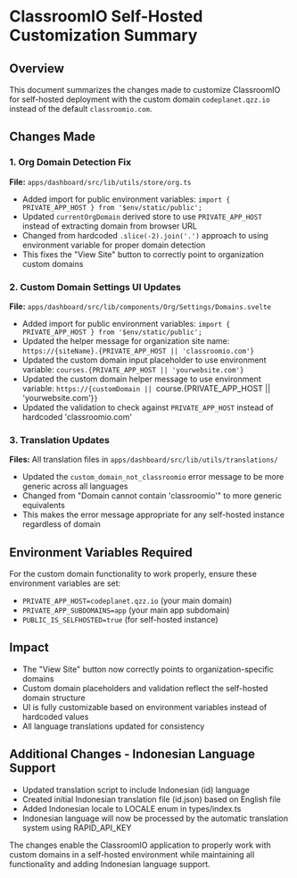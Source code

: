 # ClassroomIO Self-Hosted Customization Summary

## Overview
This document summarizes the changes made to customize ClassroomIO for self-hosted deployment with the custom domain `codeplanet.qzz.io` instead of the default `classroomio.com`.

## Changes Made

### 1. Org Domain Detection Fix
**File:** `apps/dashboard/src/lib/utils/store/org.ts`
- Added import for public environment variables: `import { PRIVATE_APP_HOST } from '$env/static/public';`
- Updated `currentOrgDomain` derived store to use `PRIVATE_APP_HOST` instead of extracting domain from browser URL
- Changed from hardcoded `.slice(-2).join('.')` approach to using environment variable for proper domain detection
- This fixes the "View Site" button to correctly point to organization custom domains

### 2. Custom Domain Settings UI Updates
**File:** `apps/dashboard/src/lib/components/Org/Settings/Domains.svelte`
- Added import for public environment variables: `import { PRIVATE_APP_HOST } from '$env/static/public';`
- Updated the helper message for organization site name: `https://{siteName}.{PRIVATE_APP_HOST || 'classroomio.com'}`
- Updated the custom domain input placeholder to use environment variable: `courses.{PRIVATE_APP_HOST || 'yourwebsite.com'}`
- Updated the custom domain helper message to use environment variable: `https://{customDomain || `course.{PRIVATE_APP_HOST || 'yourwebsite.com'}`}`
- Updated the validation to check against `PRIVATE_APP_HOST` instead of hardcoded 'classroomio.com'

### 3. Translation Updates
**Files:** All translation files in `apps/dashboard/src/lib/utils/translations/`
- Updated the `custom_domain_not_classroomio` error message to be more generic across all languages
- Changed from "Domain cannot contain 'classroomio'" to more generic equivalents
- This makes the error message appropriate for any self-hosted instance regardless of domain

## Environment Variables Required
For the custom domain functionality to work properly, ensure these environment variables are set:
- `PRIVATE_APP_HOST=codeplanet.qzz.io` (your main domain)
- `PRIVATE_APP_SUBDOMAINS=app` (your main app subdomain)
- `PUBLIC_IS_SELFHOSTED=true` (for self-hosted instance)

## Impact
- The "View Site" button now correctly points to organization-specific domains
- Custom domain placeholders and validation reflect the self-hosted domain structure
- UI is fully customizable based on environment variables instead of hardcoded values
- All language translations updated for consistency

## Additional Changes - Indonesian Language Support
- Updated translation script to include Indonesian (id) language
- Created initial Indonesian translation file (id.json) based on English file
- Added Indonesian locale to LOCALE enum in types/index.ts
- Indonesian language will now be processed by the automatic translation system using RAPID_API_KEY

The changes enable the ClassroomIO application to properly work with custom domains in a self-hosted environment while maintaining all functionality and adding Indonesian language support.